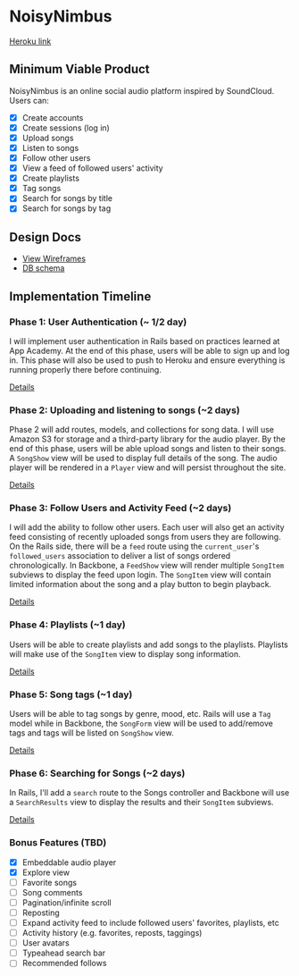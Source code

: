 # NoisyNimbus

[Heroku link][heroku]

[heroku]: http://noisynimbus.com

## Minimum Viable Product
NoisyNimbus is an online social audio platform inspired by SoundCloud. Users can:

- [X] Create accounts
- [X] Create sessions (log in)
- [X] Upload songs
- [X] Listen to songs
- [X] Follow other users
- [X] View a feed of followed users' activity
- [X] Create playlists
- [X] Tag songs
- [X] Search for songs by title
- [X] Search for songs by tag

## Design Docs
* [View Wireframes][views]
* [DB schema][schema]

[views]: ./docs/views.md
[schema]: ./docs/schema.md

## Implementation Timeline

### Phase 1: User Authentication (~ 1/2 day)
I will implement user authentication in Rails based on practices learned at App
Academy. At the end of this phase, users will be able to sign up and log in.
This phase will also be used to push to Heroku and ensure everything is running
properly there before continuing.


[Details][phase-one]

### Phase 2: Uploading and listening to songs (~2 days)
Phase 2 will add routes, models, and collections for song data. I will use
Amazon S3 for storage and a third-party library for the audio player. By the
end of this phase, users will be able upload songs and listen to their songs. A
`SongShow` view will be used to display full details of the song. The audio
player will be rendered in a `Player` view and will persist throughout the site.

[Details][phase-two]

### Phase 3: Follow Users and Activity Feed (~2 days)
I will add the ability to follow other users. Each user will also get an activity
feed consisting of recently uploaded songs from users they are following. On the
Rails side, there will be a `feed` route using the `current_user`'s
`followed_users` association to deliver a list of songs ordered chronologically.
In Backbone, a `FeedShow` view will render multiple `SongItem` subviews to display the
feed upon login. The `SongItem` view will contain limited information about the
song and a play button to begin playback.

[Details][phase-three]

### Phase 4: Playlists (~1 day)
Users will be able to create playlists and add songs to the playlists. Playlists
will make use of the `SongItem` view to display song information.

[Details][phase-four]

### Phase 5: Song tags (~1 day)
Users will be able to tag songs by genre, mood, etc. Rails will use a `Tag` model
while in Backbone, the `SongForm` view will be used to add/remove tags and tags
will be listed on `SongShow` view.

[Details][phase-five]

### Phase 6: Searching for Songs (~2 days)
In Rails, I'll add a `search` route to the Songs controller and Backbone will use
a `SearchResults` view to display the results and their `SongItem` subviews.

[Details][phase-six]

### Bonus Features (TBD)
- [X] Embeddable audio player
- [X] Explore view
- [ ] Favorite songs
- [ ] Song comments
- [ ] Pagination/infinite scroll
- [ ] Reposting
- [ ] Expand activity feed to include followed users' favorites, playlists, etc
- [ ] Activity history (e.g. favorites, reposts, taggings)
- [ ] User avatars
- [ ] Typeahead search bar
- [ ] Recommended follows

[phase-one]: ./docs/phases/phase1.md
[phase-two]: ./docs/phases/phase2.md
[phase-three]: ./docs/phases/phase3.md
[phase-four]: ./docs/phases/phase4.md
[phase-five]: ./docs/phases/phase5.md
[phase-six]: ./docs/phases/phase6.md

